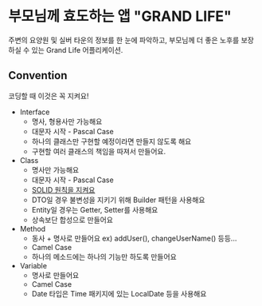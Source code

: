 # 부모님께 효도하는 앱 "GRAND LIFE"
주변의 요양원 및 실버 타운의 정보를 한 눈에 파악하고, 부모님께 더 좋은 노후를 보장하실 수 있는 Grand Life 어플리케이션.  

## Convention
코딩할 때 이것은 꼭 지켜요!

- Interface
  - 명사, 형용사만 가능해요
  - 대문자 시작 - Pascal Case
  - 하나의 클래스만 구현할 예정이라면 만들지 않도록 해요
  - 구현할 여러 클래스의 책임을 따져서 만들어요.
- Class
  - 명사만 가능해요
  - 대문자 시작 - Pascal Case
  - [SOLID 원칙을 지켜요](https://www.nextree.co.kr/p6960/)
  - DTO일 경우 불변성을 지키기 위해 Builder 패턴을 사용해요
  - Entity일 경우는 Getter, Setter를 사용해요
  - 상속보단 합성으로 만들어요
- Method
  - 동사 + 명사로 만들어요 ex) addUser(), changeUserName() 등등...
  - Camel Case
  - 하나의 메소드에는 하나의 기능만 하도록 만들어요
- Variable
  - 명사로 만들어요
  - Camel Case
  - Date 타입은 Time 패키지에 있는 LocalDate 등을 사용해요
